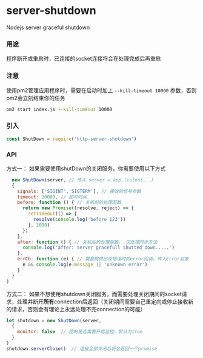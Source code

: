 # server-shutdown
Nodejs server graceful shutdown 

### 用途
程序断开或重启时，已连接的socket连接将会在处理完成后再重启

### 注意
使用pm2管理应用程序时，需要在启动时加上 `--kill-timeout 10000` 参数，否则pm2会立刻结束你的任务
```bash
pm2 start index.js --kill-timeout 10000
```

### 引入
```javascript
const ShutDown = require('http-server-shutdown')
```

### API
方式一： 如果需要使用shutDown的关闭服务，你需要使用以下方式
```javascript
  new ShutDown(server, // 传入 server = app.listen(...)
  {
    signals: ['SIGINT','SIGTERM'], // 接收的信号参数
    timeout: 30000, // 超时时间
    before: function () { // 关机前的处理函数
      return new Promise((resolve, reject) => {
        setTimeout(() => {
          resolve(console.log('before 123'))
        }, 1000)
      })
    },
    after: function () { // 关机后的处理函数， 仅处理同步方法
      console.log('after: server gracefull shutted down.....')
    },
    errCb: function (e) { // 需要提供出现错误时的error回调，传入Error对象
      e && console.log(e.message || 'unknown error')
    }
  }
)
```

方式二： 如果不想使用shutdown关闭服务，而需要处理关闭期间的socket请求，处理并断开**所有**connection后返回（关闭期间需要自己重定向或停止接收新的请求，否则会有理论上永远处理不完connection的可能）
```javascript
let shutdown = new ShutDown(server,
  {
    monitor: false  // 控制是否需要开启监控，默认为true
  }
)
shutdown.serverClose()  // 连接全部关闭后将会返回一个promise
```

